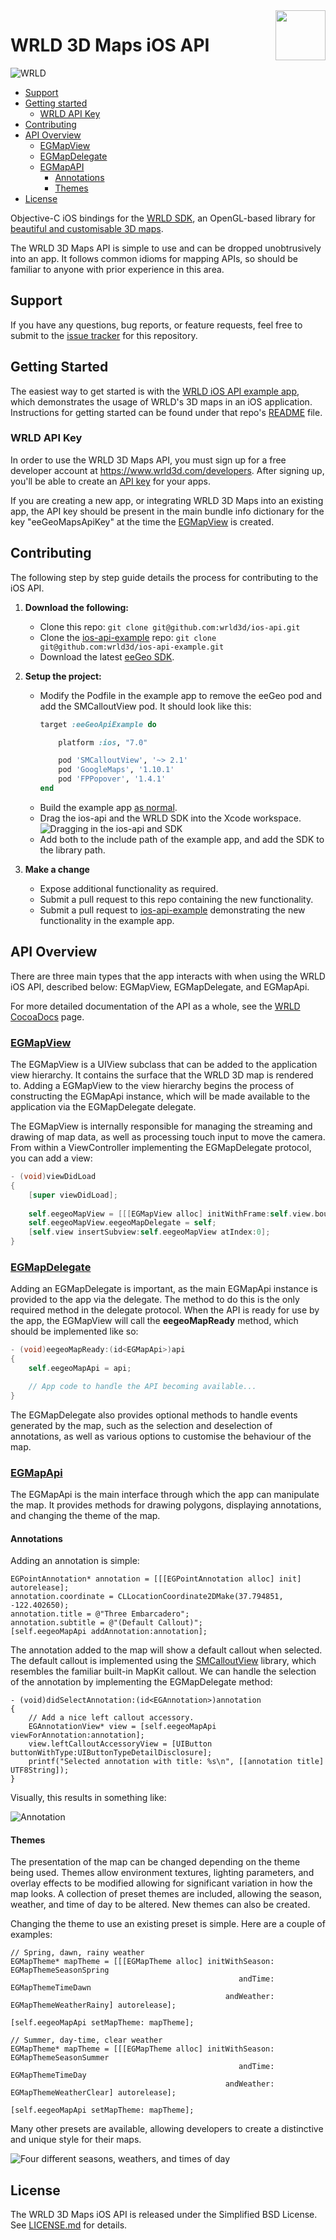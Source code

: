 <a href="http://www.eegeo.com/">
    <img src="http://cdn2.eegeo.com/wp-content/uploads/2017/04/WRLD_Blue.png" align="right" height="80px" />
</a>

# WRLD 3D Maps iOS API

![WRLD](http://cdn2.eegeo.com/wp-content/uploads/2017/04/screenselection01.png)

- [Support](#support)
- [Getting started](#getting-started)
    - [WRLD API Key](#eegeo-api-key)
- [Contributing](#contributing)
- [API Overview](#api-overview)
    - [EGMapView](#egmapview)
    - [EGMapDelegate](#egmapdelegate)
    - [EGMapAPI](#egmapapi)
        - [Annotations](#annotations)
        - [Themes](#themes)
- [License](#license)

Objective-C iOS bindings for the [WRLD SDK](http://www.wrld3d.com/developers/), an OpenGL-based library for [beautiful and customisable 3D maps](http://www.wrld3d.com).

The WRLD 3D Maps API is simple to use and can be dropped unobtrusively into an app. It follows common idioms for mapping APIs, so should be familiar to anyone with prior experience in this area.

## Support

If you have any questions, bug reports, or feature requests, feel free to submit to the [issue tracker](https://github.com/wrld3d/ios-api/issues) for this repository.

## Getting Started 

The easiest way to get started is with the [WRLD iOS API example app](https://github.com/wrld3d/ios-api-example), which demonstrates the usage of WRLD's 3D maps in an iOS application. Instructions for getting started can be found under that repo's [README](https://github.com/wrld3d/ios-api-example/blob/master/README.md#getting-started) file.

### WRLD API Key 

In order to use the WRLD 3D Maps API, you must sign up for a free developer account at https://www.wrld3d.com/developers. After signing up, you'll be able to create an [API key](https://www.wrld3d.com/developers/apikeys) for your apps. 

If you are creating a new app, or integrating WRLD 3D Maps into an existing app, the API key should be present in the main bundle info dictionary for the key "eeGeoMapsApiKey" at the time the [EGMapView](https://github.com/wrld3d/ios-api/blob/master/src/private/EGMapView.mm) is created.

## Contributing 

The following step by step guide details the process for contributing to the iOS API.

1. **Download the following:**
    * Clone this repo: `git clone git@github.com:wrld3d/ios-api.git`
    * Clone the [ios-api-example](https://github.com/wrld3d/ios-api-example) repo: `git clone git@github.com:wrld3d/ios-api-example.git`
    * Download the latest [eeGeo SDK](http://s3.amazonaws.com/eegeo-static/sdk.package.ios.cpp11.tar.gz).

2. **Setup the project:**
    * Modify the Podfile in the example app to remove the eeGeo pod and add the SMCalloutView pod. It should look like this:
        ```ruby
        target :eeGeoApiExample do
        
            platform :ios, "7.0"
        
            pod 'SMCalloutView', '~> 2.1'
            pod 'GoogleMaps', '1.10.1'
            pod 'FPPopover', '1.4.1'
        end
        ```
    * Build the example app [as normal](https://github.com/wrld3d/ios-api-example#getting-started).
    * Drag the ios-api and the WRLD SDK into the Xcode workspace.
        ![Dragging in the ios-api and SDK](http://cdn2.wrld3d.com/wp-content/uploads/2016/03/DraggingSources.gif)
    * Add both to the include path of the example app, and add the SDK to the library path.

3. **Make a change**
    * Expose additional functionality as required.
    * Submit a pull request to this repo containing the new functionality.
    * Submit a pull request to [ios-api-example](https://github.com/wrld3d/ios-api-example) demonstrating the new functionality in the example app.

## API Overview 

There are three main types that the app interacts with when using the WRLD iOS API, described below: EGMapView, EGMapDelegate, and EGMapApi.

For more detailed documentation of the API as a whole, see the [WRLD CocoaDocs](http://cocoadocs.org/docsets/wrld/) page.

### [EGMapView](https://github.com/wrld3d/ios-api/blob/master/src/public/EGMapView.h)

The EGMapView is a UIView subclass that can be added to the application view hierarchy. It contains the surface that the WRLD 3D map is rendered to. Adding a EGMapView to the view hierarchy begins the process of constructing the EGMapApi instance, which will be made available to the application via the EGMapDelegate delegate.

The EGMapView is internally responsible for managing the streaming and drawing of map data, as well as processing touch input to move the camera. From within a ViewController implementing the EGMapDelegate protocol, you can add a view:

```objective-c
- (void)viewDidLoad
{
    [super viewDidLoad];
    
    self.eegeoMapView = [[[EGMapView alloc] initWithFrame:self.view.bounds] autorelease];
    self.eegeoMapView.eegeoMapDelegate = self;
    [self.view insertSubview:self.eegeoMapView atIndex:0];
}
```

### [EGMapDelegate](https://github.com/wrld3d/ios-api/blob/master/src/public/EGMapDelegate.h)

Adding an EGMapDelegate is important, as the main EGMapApi instance is provided to the app via the delegate. The method to do this is the only required method in the delegate protocol. When the API is ready for use by the app, the EGMapView will call the **eegeoMapReady** method, which should be implemented like so:

```objective-c
- (void)eegeoMapReady:(id<EGMapApi>)api
{
    self.eegeoMapApi = api;

    // App code to handle the API becoming available...
}
```

The EGMapDelegate also provides optional methods to handle events generated by the map, such as the selection and deselection of annotations, as well as various options to customise the behaviour of the map.


### [EGMapApi](https://github.com/wrld3d/ios-api/blob/master/src/public/EGMapApi.h) 

The EGMapApi is the main interface through which the app can manipulate the map. It provides methods for drawing polygons, displaying annotations, and changing the theme of the map.

#### Annotations

Adding an annotation is simple:

```
EGPointAnnotation* annotation = [[[EGPointAnnotation alloc] init] autorelease];
annotation.coordinate = CLLocationCoordinate2DMake(37.794851, -122.402650);
annotation.title = @"Three Embarcadero";
annotation.subtitle = @"(Default Callout)";
[self.eegeoMapApi addAnnotation:annotation];
```

The annotation added to the map will show a default callout when selected. The default callout is implemented using the [SMCalloutView](https://github.com/nfarina/calloutview) library, which resembles the familiar built-in MapKit callout. We can handle the selection of the annotation by implementing the EGMapDelegate method:

```
- (void)didSelectAnnotation:(id<EGAnnotation>)annotation
{
    // Add a nice left callout accessory.
    EGAnnotationView* view = [self.eegeoMapApi viewForAnnotation:annotation];
    view.leftCalloutAccessoryView = [UIButton buttonWithType:UIButtonTypeDetailDisclosure];
    printf("Selected annotation with title: %s\n", [[annotation title] UTF8String]);
}
```

Visually, this results in something like:

![Annotation](http://cdn2.eegeo.com/wp-content/uploads/2015/09/annotation.jpg)


#### Themes

The presentation of the map can be changed depending on the theme being used. Themes allow environment textures, lighting parameters, and overlay effects to be modified allowing for significant variation in how the map looks. A collection of preset themes are included, allowing the season, weather, and time of day to be altered. New themes can also be created.

Changing the theme to use an existing preset is simple. Here are a couple of examples:

```objc
// Spring, dawn, rainy weather
EGMapTheme* mapTheme = [[[EGMapTheme alloc] initWithSeason: EGMapThemeSeasonSpring
                                                   andTime: EGMapThemeTimeDawn
                                                andWeather: EGMapThemeWeatherRainy] autorelease];

[self.eegeoMapApi setMapTheme: mapTheme];
```
```objc
// Summer, day-time, clear weather
EGMapTheme* mapTheme = [[[EGMapTheme alloc] initWithSeason: EGMapThemeSeasonSummer
                                                   andTime: EGMapThemeTimeDay
                                                andWeather: EGMapThemeWeatherClear] autorelease];

[self.eegeoMapApi setMapTheme: mapTheme];
```

Many other presets are available, allowing developers to create a distinctive and unique style for their maps.

![Four different seasons, weathers, and times of day](http://cdn2.eegeo.com/wp-content/uploads/2016/03/eegeo-four-seasons-themes.jpg)

## License

The WRLD 3D Maps iOS API is released under the Simplified BSD License. See [LICENSE.md](https://github.com/wrld3d/ios-api/blob/master/LICENSE.md) for details.
